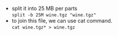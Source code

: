 - split it into 25 MB per parts  
```split -b 25M wine.tgz "wine.tgz"  ```
- to join this file, we can use cat command.  
```cat wine.tgz* > wine.tgz  ```
